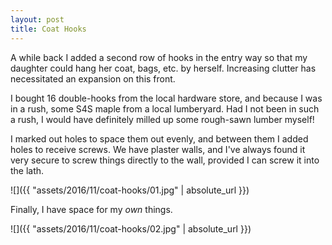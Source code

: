 ```yaml
---
layout: post
title: Coat Hooks
---
```

A while back I added a second row of hooks in the entry way so that my daughter
could hang her coat, bags, etc. by herself. Increasing clutter has necessitated
an expansion on this front.

I bought 16 double-hooks from the local hardware store, and because I was in a
rush, some S4S maple from a local lumberyard. Had I not been in such a rush, I
would have definitely milled up some rough-sawn lumber myself!

I marked out holes to space them out evenly, and between them I added holes to
receive screws. We have plaster walls, and I've always found it very secure to
screw things directly to the wall, provided I can screw it into the lath.

![]({{ "assets/2016/11/coat-hooks/01.jpg" | absolute_url }})

Finally, I have space for my _own_ things.

![]({{ "assets/2016/11/coat-hooks/02.jpg" | absolute_url }})
